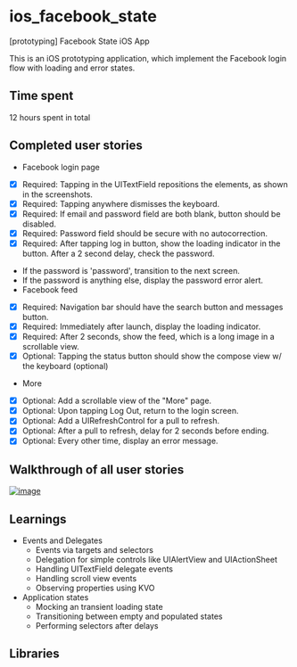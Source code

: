 ios_facebook_state
==================

[prototyping] Facebook State iOS App

This is an iOS prototyping application, which implement the Facebook login flow with loading and error states.

## Time spent
12 hours spent in total

## Completed user stories
 * Facebook login page
  * [x] Required: Tapping in the UITextField repositions the elements, as shown in the screenshots.
  * [x] Required: Tapping anywhere dismisses the keyboard.
  * [x] Required: If email and password field are both blank, button should be disabled.
  * [x] Required: Password field should be secure with no autocorrection.
  * [x] Required: After tapping log in button, show the loading indicator in the button. After a 2 second delay, check the password.
   * If the password is 'password', transition to the next screen.
   * If the password is anything else, display the password error alert.
 * Facebook feed
  * [x] Required: Navigation bar should have the search button and messages button.
  * [x] Required: Immediately after launch, display the loading indicator.
  * [x] Required: After 2 seconds, show the feed, which is a long image in a scrollable view.
  * [x] Optional: Tapping the status button should show the compose view w/ the keyboard (optional)
 * More
  * [x] Optional: Add a scrollable view of the "More" page.
  * [x] Optional: Upon tapping Log Out, return to the login screen.
  * [x] Optional: Add a UIRefreshControl for a pull to refresh.
  * [x] Optional: After a pull to refresh, delay for 2 seconds before ending.
  * [x] Optional: Every other time, display an error message.

## Walkthrough of all user stories

[![image](https://raw.githubusercontent.com/wiki/stanleyhlng/ios_facebook_state/assets/ios_facebook_state.gif)](https://raw.githubusercontent.com/wiki/stanleyhlng/ios_facebook_state/assets/ios_facebook_state.gif)

## Learnings
 * Events and Delegates
   * Events via targets and selectors
   * Delegation for simple controls like UIAlertView and UIActionSheet
   * Handling UITextField delegate events
   * Handling scroll view events
   * Observing properties using KVO
 * Application states
   * Mocking an transient loading state
   * Transitioning between empty and populated states
   * Performing selectors after delays

## Libraries

